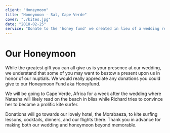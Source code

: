 ```yaml
---
client: "Honeymoon"
title: "Honeymoon - Sal, Cape Verde"
cover: "./kites.jpg"
date: "2018-02-25"
service: "Donate to the 'honey fund' we created in lieu of a wedding registry."
---
```

# Our Honeymoon

While the greatest gift you can all give us is your presence at our wedding, we understand that some of you may want to bestow a present upon us in honor of our nuptials. We would really appreciate any donations you could give to our Honeymoon Fund aka Honeyfund.

We will be going to Cape Verde, Africa for a week after the wedding where Natasha will likely read on the beach in bliss while Richard tries to convince her to become a prolific kite surfer.

Donations will go towards our lovely hotel, the Morabaeza, to kite surfing lessons, cocktails, dinners, and our flights there. Thank you in advance for making both our wedding and honeymoon beyond memorable.
